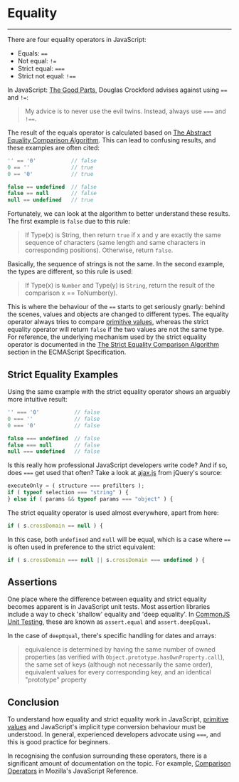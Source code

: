 # Equality

--------

There are four equality operators in JavaScript:

- Equals: `==`
- Not equal: `!=`
- Strict equal: `===`
- Strict not equal: `!==`

In JavaScript: [The Good Parts](http://www.amazon.co.uk/gp/product/0596517742/ref=as_li_qf_sp_asin_tl?ie=UTF8&tag=da0b-21&linkCode=as2&camp=1634&creative=6738&creativeASIN=0596517742), Douglas Crockford advises against using `==` and `!=`:

> My advice is to never use the evil twins. Instead, always use `===` and `!==`.

The result of the equals operator is calculated based on [The Abstract Equality Comparison Algorithm](http://es5.github.io/#x11.9.3). This can lead to confusing results, and these examples are often cited:

```javascript
'' == '0'           // false
0 == ''             // true
0 == '0'            // true

false == undefined  // false
false == null       // false
null == undefined   // true
```

Fortunately, we can look at the algorithm to better understand these results. The first example is `false` due to this rule:

> If Type(x) is String, then return `true` if x and y are exactly the same sequence of characters (same length and same characters in corresponding positions). Otherwise, return `false`.

Basically, the sequence of strings is not the same. In the second example, the types are different, so this rule is used:

> If Type(x) is `Number` and Type(y) is `String`, return the result of the comparison x == ToNumber(y).

This is where the behaviour of the `==` starts to get seriously gnarly: behind the scenes, values and objects are changed to different types. The equality operator always tries to compare [primitive values](primitives-value-and-objects.html), whereas the strict equality operator will return `false` if the two values are not the same type. For reference, the underlying mechanism used by the strict equality operator is documented in the [The Strict Equality Comparison Algorithm](http://es5.github.io/#x11.9.6) section in the ECMAScript Specification.

## Strict Equality Examples

Using the same example with the strict equality operator shows an arguably more intuitive result:

```javascript
'' === '0'           // false
0 === ''             // false
0 === '0'            // false

false === undefined  // false
false === null       // false
null === undefined   // false
```

Is this really how professional JavaScript developers write code? And if so, does `===` get used that often? Take a look at [ajax.js](https://github.com/jquery/jquery/blob/05337e78fa68aac3a3d703d7cc59f145f13ea779/src/ajax.js) from jQuery's source:

```javascript
executeOnly = ( structure === prefilters );
if ( typeof selection === "string" ) {
} else if ( params && typeof params === "object" ) {
```

The strict equality operator is used almost everywhere, apart from here:

```javascript
if ( s.crossDomain == null ) {
```

In this case, both `undefined` and `null` will be equal, which is a case where `==` is often used in preference to the strict equivalent:

```javascript
if ( s.crossDomain === null || s.crossDomain === undefined ) {
```

## Assertions

One place where the difference between equality and strict equality becomes apparent is in JavaScript unit tests. Most assertion libraries include a way to check 'shallow' equality and 'deep equality'. In [CommonJS Unit Testing](http://wiki.commonjs.org/wiki/Unit_Testing/1.0), these are known as `assert.equal` and `assert.deepEqual`.

In the case of `deepEqual`, there's specific handling for dates and arrays:

> equivalence is determined by having the same number of owned properties (as verified with `Object.prototype.hasOwnProperty.call`), the same set of keys (although not necessarily the same order), equivalent values for every corresponding key, and an identical "prototype" property

## Conclusion

To understand how equality and strict equality work in JavaScript, [primitive values](http://es5.github.io/#x4.3.2) and JavaScript's implicit type conversion behaviour must be understood. In general, experienced developers advocate using `===`, and this is good practice for beginners.

In recognising the confusion surrounding these operators, there is a significant amount of documentation on the topic. For example, [Comparison Operators](https://developer.mozilla.org/en-US/docs/JavaScript/Reference/Operators/Comparison_Operators) in Mozilla's JavaScript Reference.
